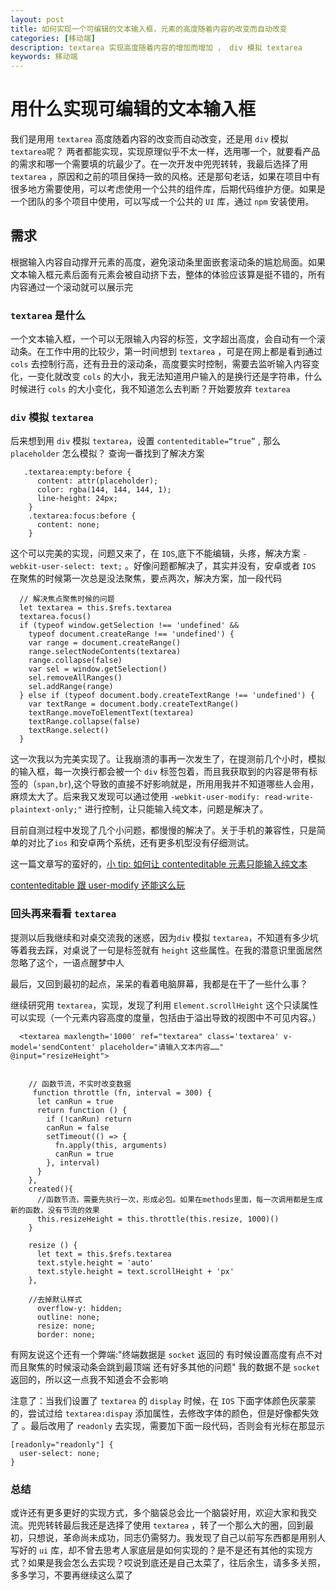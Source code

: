 ```yaml
---
layout: post
title: 如何实现一个可编辑的文本输入框，元素的高度随着内容的改变而自动改变
categories: [移动端]
description: textarea 实现高度随着内容的增加而增加 ， div 模拟 textarea
keywords: 移动端
---
```


# 用什么实现可编辑的文本输入框

我们是用用 `textarea` 高度随着内容的改变而自动改变，还是用 `div` 模拟 `textarea`呢？
两者都能实现，实现原理似乎不太一样，选用哪一个，就要看产品的需求和哪一个需要填的坑最少了。在一次开发中兜兜转转，我最后选择了用 `textarea` ，原因和之前的项目保持一致的风格。还是那句老话，如果在项目中有很多地方需要使用，可以考虑使用一个公共的组件库，后期代码维护方便。如果是一个团队的多个项目中使用，可以写成一个公共的 `UI` 库，通过 `npm` 安装使用。

## 需求

根据输入内容自动撑开元素的高度，避免滚动条里面嵌套滚动条的尴尬局面。如果文本输入框元素后面有元素会被自动挤下去，整体的体验应该算是挺不错的，所有内容通过一个滚动就可以展示完

### `textarea` 是什么

一个文本输入框，一个可以无限输入内容的标签，文字超出高度，会自动有一个滚动条。在工作中用的比较少，第一时间想到 `textarea` ，可是在网上都是看到通过 `cols` 去控制行高，还有丑丑的滚动条，高度要实时控制，需要去监听输入内容变化，一变化就改变 `cols` 的大小，我无法知道用户输入的是换行还是字符串，什么时候进行 `cols` 的大小变化，我不知道怎么去判断？开始要放弃 `textarea`

### `div` 模拟 `textarea`

后来想到用 `div` 模拟 `textarea`，设置 `contenteditable=“true”` , 那么 `placeholder` 怎么模拟？ 查询一番找到了解决方案

```
   .textarea:empty:before {
      content: attr(placeholder);
      color: rgba(144, 144, 144, 1);
      line-height: 24px;
    }
    .textarea:focus:before {
      content: none;
    }
```

这个可以完美的实现，问题又来了，在 `IOS`,底下不能编辑，头疼，解决方案 `-webkit-user-select: text;` 。好像问题都解决了，其实并没有，安卓或者 `IOS` 在聚焦的时候第一次总是没法聚焦，要点两次，解决方案，加一段代码

```
  // 解决焦点聚焦时候的问题
  let textarea = this.$refs.textarea
  textarea.focus()
  if (typeof window.getSelection !== 'undefined' &&
    typeof document.createRange !== 'undefined') {
    var range = document.createRange()
    range.selectNodeContents(textarea)
    range.collapse(false)
    var sel = window.getSelection()
    sel.removeAllRanges()
    sel.addRange(range)
  } else if (typeof document.body.createTextRange !== 'undefined') {
    var textRange = document.body.createTextRange()
    textRange.moveToElementText(textarea)
    textRange.collapse(false)
    textRange.select()
  }
```

这一次我以为完美实现了。让我崩溃的事再一次发生了，在提测前几个小时，模拟的输入框，每一次换行都会被一个 `div` 标签包着，而且我获取到的内容是带有标签的（`span,br`),这个导致的直接不好影响就是，所用用我并不知道哪些人会用，麻烦太大了。后来我又发现可以通过使用 `-webkit-user-modify: read-write-plaintext-only;"` 进行控制，让只能输入纯文本，问题是解决了。

目前自测过程中发现了几个小问题，都慢慢的解决了。关于手机的兼容性，只是简单的对比了`ios` 和安卓两个系统，还有更多机型没有仔细测试。

这一篇文章写的蛮好的，[小 tip: 如何让 contenteditable 元素只能输入纯文本](https://www.zhangxinxu.com/wordpress/2016/01/contenteditable-plaintext-only/)

[contenteditable 跟 user-modify 还能这么玩](https://juejin.im/post/5d5003396fb9a06b265088c0)

### 回头再来看看 `textarea`

提测以后我继续和对桌交流我的迷惑，因为`div` 模拟 `textarea`，不知道有多少坑等着我去踩，对桌说了一句是标签就有 `height` 这些属性。在我的潜意识里面居然忽略了这个，一语点醒梦中人

最后，又回到最初的起点，呆呆的看着电脑屏幕，我都是在干了一些什么事？

继续研究用 `textarea`，实现，发现了利用 `Element.scrollHeight` 这个只读属性可以实现（一个元素内容高度的度量，包括由于溢出导致的视图中不可见内容。）

```
  <textarea maxlength='1000' ref="textarea" class='textarea' v-model='sendContent' placeholder="请输入文本内容……" @input="resizeHeight">


    // 函数节流，不实时改变数据
     function throttle (fn, interval = 300) {
      let canRun = true
      return function () {
        if (!canRun) return
        canRun = false
        setTimeout(() => {
          fn.apply(this, arguments)
          canRun = true
        }, interval)
      }
    },
    created(){
      //函数节流，需要先执行一次，形成必包。如果在methods里面，每一次调用都是生成新的函数，没有节流的效果
      this.resizeHeight = this.throttle(this.resize, 1000)()
    }

    resize () {
      let text = this.$refs.textarea
      text.style.height = 'auto'
      text.style.height = text.scrollHeight + 'px'
    },

    //去掉默认样式
      overflow-y: hidden;
      outline: none;
      resize: none;
      border: none;
```

有网友说这个还有一个弊端:"终端数据是 `socket` 返回的 有时候设置高度有点不对 而且聚焦的时候滚动条会跳到最顶端 还有好多其他的问题" 我的数据不是 `socket` 返回的，所以这一点我不知道会不会影响

注意了：当我们设置了 `textarea` 的 `display` 时候，在 `IOS` 下面字体颜色灰蒙蒙的，尝试过给 `textarea:dispay` 添加属性，去修改字体的颜色，但是好像都失效了 。最后改用了 `readonly` 去实现，需要加下面一段代码，否则会有光标在那显示

```
[readonly="readonly"] {
  user-select: none;
}
```
### 总结

或许还有更多更好的实现方式，多个脑袋总会比一个脑袋好用，欢迎大家和我交流。兜兜转转最后我还是选择了使用 `textarea` ，转了一个那么大的圈，回到最初，只想说，革命尚未成功，同志仍需努力。我发现了自己以前写东西都是用别人写好的 `ui` 库，却不曾去思考人家底层是如何实现的？是不是还有其他的实现方式？如果是我会怎么去实现？哎说到底还是自己太菜了，往后余生，请多多关照，多多学习，不要再继续这么菜了
